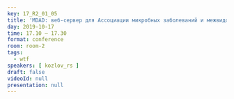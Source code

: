 ```yaml
---
key: 17_R2_01_05
title: 'MDAD: веб-сервер для Ассоциации микробных заболеваний и межвидового анализа передачи'
day: 2019-10-17
time: 17.10 – 17.30
format: conference
room: room-2
tags:
  - wtf
speakers: [ kozlov_rs ]
draft: false
videoId: null
presentation: null
---
```

